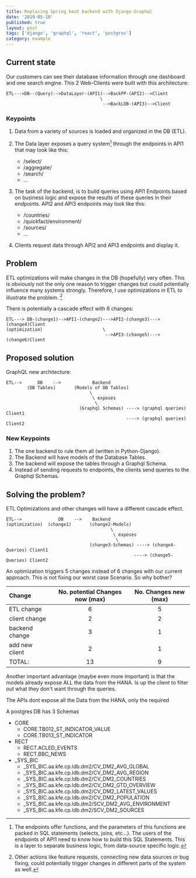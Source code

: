 ```yaml
---
title: Replacing Spring boot backend with Django-Graphql
date: '2019-05-18'
published: true
layout: post
tags: ['django', 'graphql', 'react', 'postgres']
category: example
---
```


## Current state
Our customers can see their database information
through one dashboard and one search engine.
This 2 Web-Clients were built with this architecture:
```
ETL--->DB--(Query)-->DataLayer-(API1)-->BackPP-(API2)-->Client
                                    \
                                     -->BackLDB-(API3)-->Client
```

### Keypoints
1. Data from a variety of sources is loaded and organized in the DB (ETL).

2. The Data layer exposes a query system[^querysys] through the endpoints in API1
  that may look like this:
    * /select/
    * /aggregate/
    * /search/
    * ...
3. The task of the backend, is to build queries using API1 Endpoints based on business logic
and expose the results of these queries in their endpoints.
API2 and API3 endpoints may look like this:
    * /countries/
    * /quickfact/environment/
    * /sources/
    * ...

4. Clients request data through API2 and API3 endpoints and display it.

[^querysys]: The endpoints offer functions, and the parameters of this functions are packed in SQL statements (selects, joins, etc...). The users of the endpoints of API1 need to know how to build this SQL Statements. This is a layer to separate business logic, from data-source specific logic.

## Problem
ETL optimizations will make changes in the DB (hopefully) very often.
This is obviously not the only one reason to trigger changes but
could potentially influence many systems strongly.
Therefore, I use optimizations in ETL to illustrate the problem. [^worstCase]

[^worstCase]:  Other actions like feature requests, connecting new data sources or bug fixing, could potentially trigger changes in different parts of the system as well.


There is potentially a cascade effect with 6 changes:
```
ETL---> DB-(change1)-->API1-(change2)--->API2-(change3)--->(change4)Client
(optimization)                       \
                                      -->API3-(change5)--->(change6)Client
```

## Proposed solution

GraphQL new architecture:
```
ETL-->      DB    -->            Backend
        (DB Tables)       (Models of DB Tables)
                                \
                                 \ exposes
                                  \
                            (Graphql Schemas) ----> (graphql queries) Client1
                                              ----> (graphql queries) Client2
```
### New Keypoints
1. The one backend to rule them all (written in Python-Django).
2. The Backend will have models of the Database Tables.
3. The backend will expose the tables through a Graphql Schema.
4. Instead of sending requests to endpoints, the clients send queries to the Graphql Schemas.

## Solving the problem?

ETL Optimizations and other changes will have a different cascade effect.
```
ETL-->              DB    -->    Backend
(optimization)  (change1)       (change2-Models)
                                        \
                                         \ exposes
                                          \
                                (change3-Schemas) ----> (change4-Queries) Client1
                                                 ----> (change5-Queries) Client2
```

An optimization triggers 5 changes instead of 6 changes with our current approach.
This is not fixing our worst case Scenario. So why bother?


|Change           |No. potential Changes now (max)|No. Changes new (max)|
|:--------        |:-----------------------------:|:-------------------:|
| ETL change      |6                              | 5                   |
| client change   |2                              | 2                   |
| backend change  |3                              | 1                   |
| add new client  |2                              | 1                   |
| TOTAL:          |13                             | 9                   |





Another important advantage (maybe even more important)
is that the models already expose ALL the data from the HANA.
Is up the client to filter out what they don't want through the queries.

The APIs dont expose all the Data from the HANA, only the required



A postgres DB has 3 Schemas
* CORE
    * CORE.TB012\_ST\_INDICATOR\_VALUE
    * CORE.TB013\_ST\_INDICATOR
* RECT
	* RECT.ACLED\_EVENTS
	* RECT.BBC\_NEWS
* \_SYS\_BIC
    * \_SYS\_BIC.aa.kfe.cp.ldb.dm2/CV\_DM2\_AVG\_GLOBAL
    * \_SYS\_BIC.aa.kfe.cp.ldb.dm2/CV\_DM2\_AVG\_REGION
    * \_SYS\_BIC.aa.kfe.cp.ldb.dm2/CV\_DM2\_COUNTRIES
    * \_SYS\_BIC.aa.kfe.cp.ldb.dm2/CV\_DM2\_GTD\_OVERVIEW
    * \_SYS\_BIC.aa.kfe.cp.ldb.dm2/CV\_DM2\_LATEST\_VALUES
    * \_SYS\_BIC.aa.kfe.cp.ldb.dm2/CV\_DM2\_POPULATION
    * \_SYS\_BIC.aa.kfe.cp.ldb.dm2/SCV\_DM2\_AVG\_ENVIRONMENT
    * \_SYS\_BIC.aa.kfe.cp.ldb.dm2/SCV\_DM2\_SOURCES

